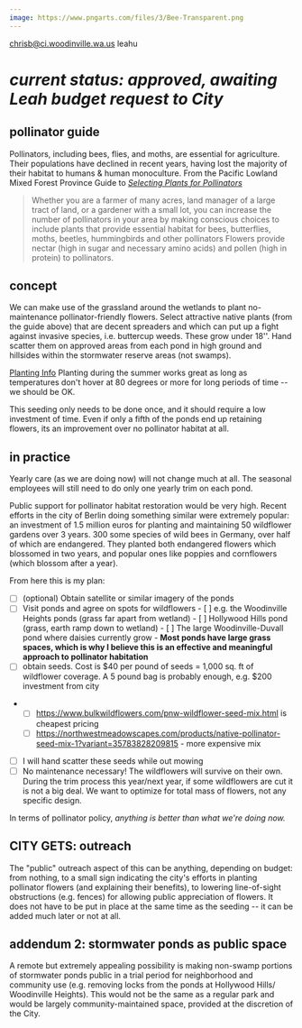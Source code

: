 ```yaml
---
image: https://www.pngarts.com/files/3/Bee-Transparent.png
---
```


chrisb@ci.woodinville.wa.us
leahu

# *current status: approved, awaiting Leah budget request to City*
## pollinator guide
Pollinators, including bees, flies, and moths, are essential for agriculture. Their populations have declined in recent years, having lost the majority of their habitat to humans & human monoculture. From the Pacific Lowland Mixed Forest Province Guide to [*Selecting Plants for Pollinators*](https://www.pollinator.org/PDFs/Guides/PacificLowlandrx9FINAL.pdf) 

> Whether you are a farmer of many acres, land manager of a large tract of land, or a gardener with a small lot, you can increase the number of pollinators in your area by making conscious choices to include plants that provide essential habitat for bees, butterflies, moths, beetles, hummingbirds and other pollinators
> Flowers provide nectar (high in sugar and necessary amino acids) and pollen (high in protein) to pollinators.

## concept
We can make use of the grassland around the wetlands to plant no-maintenance pollinator-friendly flowers. Select attractive native plants (from the guide above) that are decent spreaders and which can put up a fight against invasive species, i.e. buttercup weeds. These grow under 18''. Hand scatter them on approved areas from each pond in high ground and hillsides within the stormwater reserve areas (not swamps). 

[Planting Info](https://www.bulkwildflowers.com/planting-info.html)
Planting during the summer works great as long as temperatures don't hover at 80 degrees or more for long periods of time -- we should be OK. 

This seeding only needs to be done once, and it should require a low investment of time. Even if only a fifth of the ponds end up retaining flowers, its an improvement over no pollinator habitat at all.

## in practice
Yearly care (as we are doing now) will not change much at all. The seasonal employees will still need to do only one yearly trim on each pond.

Public support for pollinator habitat restoration would be very high. Recent efforts in the city of Berlin doing something similar were extremely popular: an investment of 1.5 million euros for planting and maintaining 50 wildflower gardens over 3 years. 300 some species of wild bees in Germany, over half of which are endangered. They planted both endangered flowers which blossomed in two years, and popular ones like poppies and cornflowers (which blossom after a year).

From here this is my plan:
- [ ] (optional) Obtain satellite or similar imagery of the ponds
- [ ] Visit ponds and agree on spots for wildflowers
		- [ ] e.g. the Woodinville Heights ponds (grass far apart from wetland)
		- [ ] Hollywood Hills pond (grass, earth ramp down to wetland)
		- [ ] The large Woodinville-Duvall pond where daisies currently grow
		- **Most ponds have large grass spaces, which is why I believe this is an effective and meaningful approach to pollinator habitation**
- [ ] obtain seeds. Cost is $40 per pound of seeds = 1,000 sq. ft of wildflower coverage. A 5 pound bag is probably enough, e.g. $200 investment from city
-
	- [ ] https://www.bulkwildflowers.com/pnw-wildflower-seed-mix.html is cheapest pricing
	- [ ] https://northwestmeadowscapes.com/products/native-pollinator-seed-mix-1?variant=35783828209815
			- more expensive mix
- [ ] I will hand scatter these seeds while out mowing
- [ ] No maintenance necessary! The wildflowers will survive on their own. During the trim process this year/next year, if some wildflowers are cut it is not a big deal. We want to optimize for total mass of flowers, not any specific design.

In terms of pollinator policy, *anything is better than what we're doing now.*

## CITY GETS: outreach
The "public" outreach aspect of this can be anything, depending on budget: from nothing, to a small sign indicating the city's efforts in planting pollinator flowers (and explaining their benefits), to lowering line-of-sight obstructions (e.g. fences) for allowing public appreciation of flowers. It does not have to be put in place at the same time as the seeding -- it can be added much later or not at all.









## addendum 2: stormwater ponds as public space
A remote but extremely appealing possibility is making non-swamp portions of stormwater ponds public in a trial period for neighborhood and community use (e.g. removing locks from the ponds at Hollywood Hills/ Woodinville Heights). This would not be the same as a regular park and would be largely community-maintained space, provided at the discretion of the City.